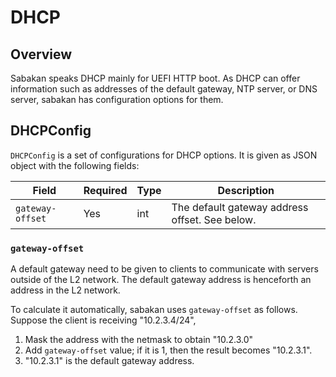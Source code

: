 DHCP
====

Overview
--------

Sabakan speaks DHCP mainly for UEFI HTTP boot.
As DHCP can offer information such as addresses of the default gateway,
NTP server, or DNS server, sabakan has configuration options for them.

DHCPConfig
----------

`DHCPConfig` is a set of configurations for DHCP options.
It is given as JSON object with the following fields:

Field            | Required | Type   | Description
---------------- | -------- | ------ | -----------
`gateway-offset` | Yes      | int    | The default gateway address offset.  See below.

### `gateway-offset`

A default gateway need to be given to clients to communicate with
servers outside of the L2 network.  The default gateway address is
henceforth an address in the L2 network.

To calculate it automatically, sabakan uses `gateway-offset` as follows.
Suppose the client is receiving "10.2.3.4/24",

1. Mask the address with the netmask to obtain "10.2.3.0"
2. Add `gateway-offset` value; if it is 1, then the result becomes "10.2.3.1".
3. "10.2.3.1" is the default gateway address.
